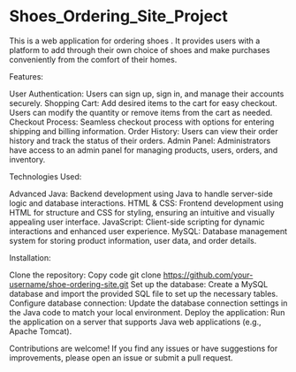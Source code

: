 # Shoes_Ordering_Site_Project
This is a web application for ordering shoes . It provides users with a platform to add through their own choice of shoes and make purchases conveniently from the comfort of their homes.


Features:

User Authentication: Users can sign up, sign in, and manage their accounts securely.
Shopping Cart: Add desired items to the cart for easy checkout. Users can modify the quantity or remove items from the cart as needed.
Checkout Process: Seamless checkout process with options for entering shipping and billing information.
Order History: Users can view their order history and track the status of their orders.
Admin Panel: Administrators have access to an admin panel for managing products, users, orders, and inventory.


Technologies Used:

Advanced Java: Backend development using Java to handle server-side logic and database interactions.
HTML & CSS: Frontend development using HTML for structure and CSS for styling, ensuring an intuitive and visually appealing user interface.
JavaScript: Client-side scripting for dynamic interactions and enhanced user experience.
MySQL: Database management system for storing product information, user data, and order details.


Installation:

Clone the repository:
Copy code
git clone https://github.com/your-username/shoe-ordering-site.git
Set up the database:
Create a MySQL database and import the provided SQL file to set up the necessary tables.
Configure database connection:
Update the database connection settings in the Java code to match your local environment.
Deploy the application:
Run the application on a server that supports Java web applications (e.g., Apache Tomcat).


Contributions are welcome! If you find any issues or have suggestions for improvements, please open an issue or submit a pull request.
